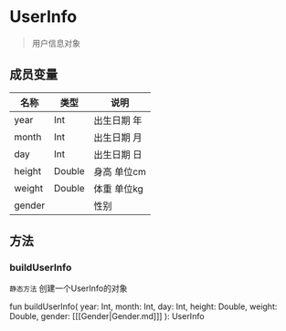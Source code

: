 <show-structure depth="2"/>

# UserInfo

> 用户信息对象

## 成员变量

| 名称     | 类型            | 说明      |
|--------|---------------|---------|
| year   | Int           | 出生日期 年  |
| month  | Int           | 出生日期 月  |
| day    | Int           | 出生日期 日  |
| height | Double        | 身高 单位cm |
| weight | Double        | 体重 单位kg |
| gender | [](Gender.md) | 性别      |

## 方法

### buildUserInfo

`静态方法` 创建一个UserInfo的对象

<code-block lang="Kotlin">
    fun buildUserInfo(
        year: Int,
        month: Int,
        day: Int,
        height: Double,
        weight: Double,
        gender: [[[Gender|Gender.md]]]
    ): UserInfo
</code-block>
